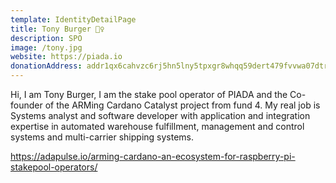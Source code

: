 ```yaml
---
template: IdentityDetailPage
title: Tony Burger 🚵‍♀️
description: SPO
image: /tony.jpg
website: https://piada.io
donationAddress: addr1qx6cahvzc6rj5hn5lny5tpxgr8whqq59dert479fvvwa07dtrgnlfn9pu402t5dcknp56ajc5tk6sawp65mfpqu570psq74738
---
```


Hi, I am Tony Burger, I am the stake pool operator of PIADA and the Co-founder of the ARMing Cardano Catalyst project from fund 4. My real job is Systems analyst and software developer with application and integration expertise in automated warehouse fulfillment, management and control systems and multi-carrier shipping systems.

<YoutubeVideo url="https://www.youtube.com/watch?v=Py3Xy3ScVas" description="ARMing Cardano" />

https://adapulse.io/arming-cardano-an-ecosystem-for-raspberry-pi-stakepool-operators/